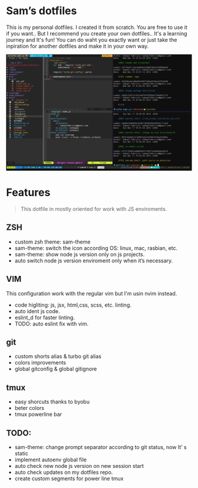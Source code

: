 # Sam’s dotfiles

This is my personal dotfiles. I created it from scratch. You are free to use it if you want.. But I recommend you create your own dotfiles.. It's a learning journey and It's fun! You can do waht you exactly want or just take the inpiration for another dotfiles and make it in your own way.

![my shell prompt & my vim](https://raw.githubusercontent.com/sfabrizio/dotfiles/master/screenshots/preview2.png)


# Features

> This dotfile in mostly oriented for work with JS enviroments.

## ZSH
- custom zsh theme: sam-theme
- sam-theme: switch the icon according OS: linux, mac, rasbian, etc.
- sam-theme: show node js version only on js projects.
- auto switch node js version enviroment only when it’s necessary.

## VIM

This configuration work with the regular vim but I'm usin nvim instead.

- code higliting: js, jsx, html,css, scss, etc. linting.
- auto ident js code.
- eslint_d for faster linting.
- TODO: auto eslint fix with vim.


## git

- custom shorts alias & turbo git alias
- colors improvements
- global gitconfig & global gitignore

## tmux

- easy shorcuts thanks to byobu
- beter colors
- tmux powerline bar

## TODO:

- sam-theme: change prompt separator according to git status, now It’ s static
- implement autoenv global file
- auto check new node js version on new session start
- auto check updates on my dotfiles repo.
- create custom segments for power line tmux


